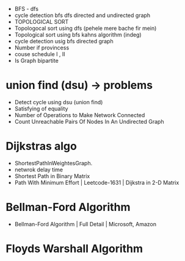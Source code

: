 - BFS - dfs
- cycle detection bfs dfs directed and undirected graph
- TOPOLOGICAL SORT
- Topologocal sort using dfs (pehele mere bache fir mein)
- Topological sort using bfs kahns algorithm (indeg)
- cycle detection usig bfs directed graph
- Number if provincess
- couse schedule I , II
- Is Graph bipartite

# union find (dsu) -> problems
- Detect cycle using dsu (union find)
- Satisfying of equality
- Number of Operations to Make Network Connected
- Count Unreachable Pairs Of Nodes In An Undirected Graph

# Dijkstras algo
- ShortestPathInWeightesGraph.
- netwrok delay time
- Shortest Path in Binary Matrix
- Path With Minimum Effort | Leetcode-1631 | Dijkstra in 2-D Matrix

# Bellman-Ford Algorithm
- Bellman-Ford Algorithm | Full Detail | Microsoft, Amazon

# Floyds Warshall Algorithm
